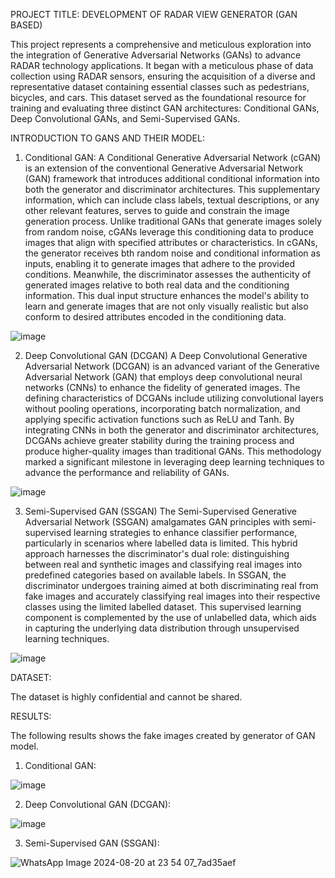 PROJECT TITLE: DEVELOPMENT OF RADAR VIEW GENERATOR (GAN BASED)

This project represents a comprehensive and meticulous exploration into the integration of Generative Adversarial Networks (GANs) to advance RADAR technology applications. It began with a meticulous phase of data collection using RADAR sensors, ensuring the acquisition of a diverse and representative dataset containing essential classes such as pedestrians, bicycles, and cars. This dataset served as the foundational resource for training and evaluating three distinct GAN architectures: Conditional GANs, Deep Convolutional GANs, and Semi-Supervised GANs.


INTRODUCTION TO GANS AND THEIR MODEL: 

1) Conditional GAN: 
A Conditional Generative Adversarial Network (cGAN) is an extension of the conventional Generative Adversarial Network (GAN) framework that introduces additional conditional information into both the generator and discriminator architectures. This supplementary information, which can include class labels, textual descriptions, or any other relevant features, serves to guide and constrain the image generation process. Unlike traditional GANs that generate images solely from random noise, cGANs leverage this conditioning data to produce images that align with specified attributes or characteristics.
In cGANs, the generator receives bth random noise and conditional information as inputs, enabling it to generate images that adhere to the provided conditions. Meanwhile, the discriminator assesses the authenticity of generated images relative to both real data and the conditioning information. This dual input structure enhances the model's ability to learn and generate images that are not only visually realistic but also conform to desired attributes encoded in the conditioning data.

![image](https://github.com/user-attachments/assets/7bdcb739-bac3-4d26-9dd8-0c6829e3213e)


2) Deep Convolutional GAN (DCGAN)
A Deep Convolutional Generative Adversarial Network (DCGAN) is an advanced variant of the Generative Adversarial Network (GAN) that employs deep convolutional neural networks (CNNs) to enhance the fidelity of generated images. The defining characteristics of DCGANs include utilizing convolutional layers without pooling operations, incorporating batch normalization, and applying specific activation functions such as ReLU and Tanh. By integrating CNNs in both the generator and discriminator architectures, DCGANs achieve greater stability during the training process and produce higher-quality images than traditional GANs. This methodology marked a significant milestone in leveraging deep learning techniques to advance the performance and reliability of GANs.

![image](https://github.com/user-attachments/assets/10fafb81-f826-4ebd-8c2a-6f97f38897dd)

3) Semi-Supervised GAN (SSGAN)
The Semi-Supervised Generative Adversarial Network (SSGAN) amalgamates GAN principles with semi-supervised learning strategies to enhance classifier performance, particularly in scenarios where labelled data is limited. This hybrid approach harnesses the discriminator's dual role: distinguishing between real and synthetic images and classifying real images into predefined categories based on available labels.
In SSGAN, the discriminator undergoes training aimed at both discriminating real from fake images and accurately classifying real images into their respective classes using the limited labelled dataset. This supervised learning component is complemented by the use of unlabelled data, which aids in capturing the underlying data distribution through unsupervised learning techniques.

![image](https://github.com/user-attachments/assets/296b0732-fbbd-4ddb-a5ff-0696d9ba8fea)


DATASET:

The dataset is highly confidential and cannot be shared.


RESULTS: 

The following results shows the fake images created by generator of GAN model.

1) Conditional GAN:

![image](https://github.com/user-attachments/assets/da92ac8a-f0a3-4727-aa6c-26b7aa3fda6b)


2) Deep Convolutional GAN (DCGAN):
   
![image](https://github.com/user-attachments/assets/cc69066f-c8be-4979-aa57-b37a708e202f)


3) Semi-Supervised GAN (SSGAN):

![WhatsApp Image 2024-08-20 at 23 54 07_7ad35aef](https://github.com/user-attachments/assets/0ea571fd-f18d-4f40-a177-e7670ebfb33f)
